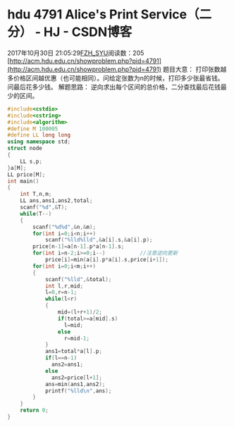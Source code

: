 # hdu 4791 Alice's Print Service（二分） - HJ - CSDN博客
2017年10月30日 21:05:29[FZH_SYU](https://me.csdn.net/feizaoSYUACM)阅读数：205
[http://acm.hdu.edu.cn/showproblem.php?pid=4791](http://acm.hdu.edu.cn/showproblem.php?pid=4791)
题目大意： 
  打印张数越多价格区间越优惠（也可能相同）。问给定张数为n的时候，打印多少张最省钱。问最后花多少钱。
解题思路： 
逆向求出每个区间的总价格，二分查找最后花钱最少的区间。
```cpp
#include<cstdio>
#include<cstring>
#include<algorithm>
#define M 100005
#define LL long long
using namespace std;
struct node
{
    LL s,p;
}a[M];
LL price[M];
int main()
{
    int T,n,m;
    LL ans,ans1,ans2,total;
    scanf("%d",&T);
    while(T--)
    {
        scanf("%d%d",&n,&m);
        for(int i=0;i<n;i++)
            scanf("%lld%lld",&a[i].s,&a[i].p);
        price[n-1]=a[n-1].p*a[n-1].s;
        for(int i=n-2;i>=0;i--)           //注意逆向更新 
            price[i]=min(a[i].p*a[i].s,price[i+1]); 
        for(int i=0;i<m;i++)
        {
            scanf("%lld",&total);
            int l,r,mid;
            l=0,r=n-1;
            while(l<r)
            {
                mid=(l+r+1)/2;
                if(total>=a[mid].s)
                  l=mid;
                else
                  r=mid-1;
            }
            ans1=total*a[l].p;
            if(l==n-1)
              ans2=ans1;
            else
              ans2=price[l+1];
            ans=min(ans1,ans2);
            printf("%lld\n",ans);
        } 
    } 
    return 0;
}
```
